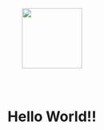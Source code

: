 <div align="center">
  <img height="120" src="https://tenor.com/view/gintoki-hi-gintoki-gintoki-avatar-gif-25943819"  />
</div>

###

<br clear="both">

<h1 align="center">Hello World!!</h1>

###

<!--
**TegarMLN04/TegarMLN04** is a ✨ _special_ ✨ repository because its `README.md` (this file) appears on your GitHub profile.

Here are some ideas to get you started:

- 🔭 I’m currently working on ...
- 🌱 I’m currently learning ...
- 👯 I’m looking to collaborate on ...
- 🤔 I’m looking for help with ...
- 💬 Ask me about ...
- 📫 How to reach me: ...
- 😄 Pronouns: ...
- ⚡ Fun fact: ...
-->

